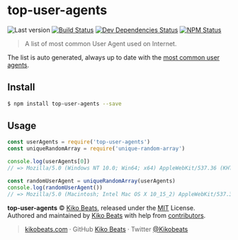 # top-user-agents

![Last version](https://img.shields.io/github/tag/Kikobeats/top-user-agents.svg?style=flat-square)
[![Build Status](https://img.shields.io/travis/com/Kikobeats/top-user-agents/master.svg?style=flat-square)](https://travis-ci.com/Kikobeats/top-user-agents)
[![Dev Dependencies Status](https://img.shields.io/david/dev/Kikobeats/top-user-agents.svg?style=flat-square)](https://david-dm.org/Kikobeats/top-user-agents#info=devDependencies)
[![NPM Status](https://img.shields.io/npm/dm/top-user-agents.svg?style=flat-square)](https://www.npmjs.org/package/top-user-agents)

> A list of most common User Agent used on Internet.

The list is auto generated, always up to date with the [most common user agents](https://techblog.willshouse.com/2012/01/03/most-common-user-agents/).

## Install

```bash
$ npm install top-user-agents --save
```

## Usage

```js
const userAgents = require('top-user-agents')
const uniqueRandomArray = require('unique-random-array')

console.log(userAgents[0])
// => Mozilla/5.0 (Windows NT 10.0; Win64; x64) AppleWebKit/537.36 (KHTML, like Gecko) Chrome/79.0.3945.130 Safari/537.36

const randomUserAgent = uniqueRandomArray(userAgents)
console.log(randomUserAgent())
// => Mozilla/5.0 (Macintosh; Intel Mac OS X 10_15_2) AppleWebKit/537.36 (KHTML, like Gecko) Chrome/79.0.3945.130 Safari/537.36
```

**top-user-agents** © [Kiko Beats](https://kikobeats.com), released under the [MIT](https://github.com/Kikobeats/top-user-agents/blob/master/LICENSE.md) License.<br>
Authored and maintained by [Kiko Beats](https://kikobeats.com) with help from [contributors](https://github.com/Kikobeats/top-user-agents/contributors).

> [kikobeats.com](https://kikobeats.com) · GitHub [Kiko Beats](https://github.com/Kikobeats) · Twitter [@Kikobeats](https://twitter.com/Kikobeats)
